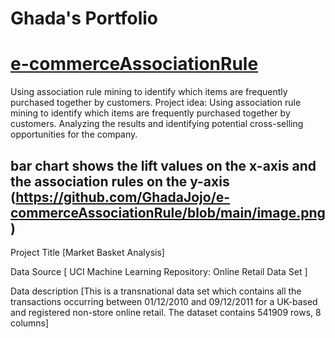 # Ghada's Portfolio
# [e-commerceAssociationRule](https://github.com/GhadaJojo/e-commerceAssociationRule)
Using association rule mining to identify which items are frequently purchased together by customers.
Project idea: Using association rule mining to identify which items are frequently purchased together by customers. Analyzing the results and identifying potential cross-selling opportunities for the company. 
## bar chart shows the lift values on the x-axis and the association rules on the y-axis (https://github.com/GhadaJojo/e-commerceAssociationRule/blob/main/image.png)
Project Title [Market Basket Analysis] 

Data Source [ UCI Machine Learning Repository: Online Retail Data Set ] 

Data description [This is a transnational data set which contains all the transactions occurring between 01/12/2010 and 09/12/2011 for a UK-based and registered non-store online retail. The dataset contains 541909 rows, 8 columns] 
